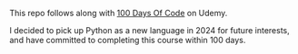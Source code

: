 This repo follows along with [100 Days Of Code](https://www.udemy.com/course/100-days-of-code/) on Udemy.

I decided to pick up Python as a new language in 2024 for future interests, and have committed to completing this course within 100 days.
